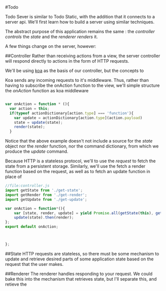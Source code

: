 #Todo

Todo Sever is similar to Todo Static, with the addition that it connects to a server api.
We'll first learn how to build a server using similar techniques.

The abstract purpose of this application remains the same : the *controller*  _controls_ the *state* and the *renderer*  _renders_ it.

A few things change on the server, however:


##Controller
Rather than receiving actions from a view, the server controller will respond directly to actions in the form of HTTP requests.

We'll be using [koa]() as the basis of our controller, but the concepts to

Koa sends any incoming requests to it's middleware. Thus, rather than having to subscribe the onAction
function to the view, we'll simple structure the _onAction_ function as koa middleware


```JavaScript

var onAction = function * (){
  var action = this;
  if(typeof actionDictionary[action.type] === 'function'){
    var update = actionDictionary[action.type](action.payload)
    state = update(state);
    render(state);
  }
```

Notice that the above example doesn't not include a source for the _state_ object nor the _render_ function, nor the command dictionary, from which we produce the _update_ command.

Because HTTP is a stateless protocol, we'll to use the _request_ to fetch the state from a persistent storage.
Similarly, we'll use the fetch a render function based on the request, as well as to fetch an update function in place of



```JavaScript
//file:controller.js
import getState from './get-state';
import getRender from './get-render';
import getUpdate from './get-update';

var onAction = function*(){
    var [state, render, update] = yield Promise.all(getState(this), getRender(this), getUpdate(this), );
    update(state).then(render);
};
export default onAction;
```






```JavaScript


};

```


##State
HTTP requests are stateless, so there must be some mechanism to update and retrieve desired parts of some application state based on the request that the user makes.


##Renderer
The renderer handles responding to your request. We could bake this into the mechanism that retrieves state, but I'll separate this, and retieve the
